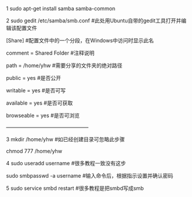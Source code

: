1 sudo apt-get install samba samba-common

2 sudo gedit /etc/samba/smb.conf \#此处用Ubuntu自带的gedit工具打开并编辑该配置文件

[Share] \#配置文件中的一个分段，在Windows中访问时显示此名

comment = Shared Folder \#注释说明

path = /home/yhw \#需要分享的文件夹的绝对路径

public = yes \#是否公开

writable = yes \#是否可写

available = yes \#是否可获取

browseable = yes \#是否可浏览

————————————————

3 mkdir /home/yhw \#如已经创建目录可忽略此步骤

chmod 777 /home/yhw

4 sudo useradd username \#很多教程一致没有这步

sudo smbpasswd -a username \#输入命令后，根据指示设置并确认密码

5 sudo service smbd restart \#很多教程是把smbd写成smb

